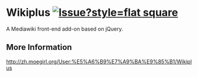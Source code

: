 Wikiplus [![Issue?style=flat square](http://issuestats.com/github/Last-Order/Wikiplus/badge/issue?style=flat-square)](http://issuestats.com/github/Last-Order/Wikiplus)
========

A Mediawiki front-end add-on based on jQuery.

More Information
----------------

http://zh.moegirl.org/User:%E5%A6%B9%E7%A9%BA%E9%85%B1/Wikiplus

